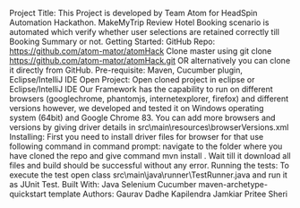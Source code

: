 Project Title:
This Project is developed by Team Atom for HeadSpin Automation Hackathon. 
MakeMyTrip Review Hotel Booking scenario is automated which verify whether user selections are retained correctly till Booking Summary or not.
Getting Started:
GitHub Repo: https://github.com/atom-mator/atomHack
Clone master using git clone https://github.com/atom-mator/atomHack.git OR alternatively you can clone it directly from GitHub.
Pre-requisite: 
Maven, Cucumber plugin, Eclipse/IntelliJ IDE
Open Project:
Open cloned project in eclipse or Eclipse/IntelliJ IDE
Our Framework has the capability to run on different browsers (googlechrome, phantomjs, internetexplorer, firefox) and different versions however, we developed and tested it on Windows operating system (64bit) and Google Chrome 83. 
You can add more browsers and versions by giving driver details in src\main\resources\browserVersions.xml
Installing:
First you need to install driver files for browser for that use following command in command prompt:
navigate to the folder where you have cloned the repo and give command mvn install .
Wait till it download all files and build should be successful without any error.
Running the tests:
To execute the test open class src\main\java\runner\TestRunner.java and run it as JUnit Test.
Built With:
Java
Selenium
Cucumber
maven-archetype-quickstart template
Authors:
Gaurav Dadhe
Kapilendra Jamkiar
Pritee Sheri